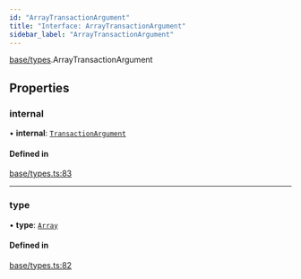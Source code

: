 ```yaml
---
id: "ArrayTransactionArgument"
title: "Interface: ArrayTransactionArgument"
sidebar_label: "ArrayTransactionArgument"
---
```


[base/types](../../../../modules/Base/Types/Types.md).ArrayTransactionArgument

## Properties

### internal

• **internal**: [`TransactionArgument`](../../../../modules/Base/Types/Types.md#transactionargument)

#### Defined in

[base/types.ts:83](https://github.com/PolymeshAssociation/polymesh-sdk/blob/c53723bab/src/base/types.ts#L83)

___

### type

• **type**: [`Array`](../../../../enums/Base/Types/TransactionArgumentType/TransactionArgumentType.md#array)

#### Defined in

[base/types.ts:82](https://github.com/PolymeshAssociation/polymesh-sdk/blob/c53723bab/src/base/types.ts#L82)
